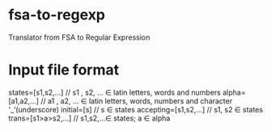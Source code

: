 # fsa-to-regexp
Translator from FSA to Regular Expression
# Input file format
states=[s1,s2,...]	// s1 , s2, ... ∈ latin letters, words and numbers
alpha=[a1,a2,...]	// a1 , a2, ... ∈ latin letters, words, numbers and character '_’(underscore)
initial=[s]	// s ∈ states
accepting=[s1,s2,...]	// s1, s2 ∈ states
trans=[s1>a>s2,...]	// s1,s2,...∈ states; a ∈ alpha
